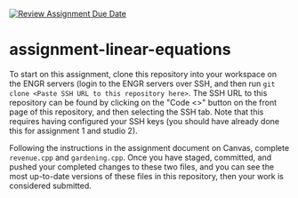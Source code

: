 [![Review Assignment Due Date](https://classroom.github.com/assets/deadline-readme-button-24ddc0f5d75046c5622901739e7c5dd533143b0c8e959d652212380cedb1ea36.svg)](https://classroom.github.com/a/Di7JeVpL)
# assignment-linear-equations
To start on this assignment, clone this repository into your workspace on the ENGR servers (login to the ENGR servers over SSH, and then run `git clone <Paste SSH URL to this repository here>`. The SSH URL to this repository can be found by clicking on the "Code <>" button on the front page of this repository, and then selecting the SSH tab. Note that this requires having configured your SSH keys (you should have already done this for assignment 1 and studio 2).

Following the instructions in the assignment document on Canvas, complete `revenue.cpp` and `gardening.cpp`. Once you have staged, committed, and pushed your completed changes to these two files, and you can see the most up-to-date versions of these files in this repository, then your work is considered submitted.
